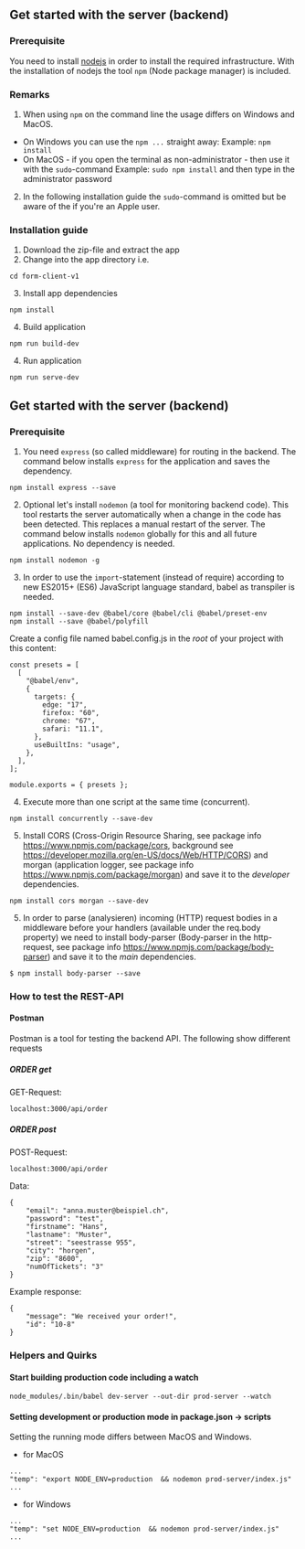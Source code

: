 ## Get started with the server (backend)
### Prerequisite
You need to install [nodejs](https://nodejs.org/en/) in order to install the required infrastructure. With the installation of nodejs the tool `npm` (Node package manager) is included.

### Remarks 
1. When using  `npm` on the command line the usage differs on Windows and MacOS.
* On Windows you can use the `npm ...` straight away: Example: `npm install`
* On MacOS - if you open the terminal as non-administrator - then use it with the `sudo`-command 
Example: `sudo npm install` and then type  in the administrator password
2. In the following installation guide the `sudo`-command is omitted but be aware of the if you're an Apple user.

### Installation guide
1. Download the zip-file and extract the app     
2. Change into the app directory i.e.
```
cd form-client-v1
```
3. Install app dependencies
```
npm install
```

4. Build application
```
npm run build-dev
```

4. Run application
```
npm run serve-dev
```


## Get started with the server (backend)
### Prerequisite
1. You need `express` (so called middleware) for routing in the backend.
The command below installs `express` for the application and saves the dependency.
```
npm install express --save
```
2. Optional let's install `nodemon` (a tool for monitoring backend code). This tool restarts the server automatically when a change in the code has been detected.
This replaces a manual restart of the server.
The command below installs `nodemon` globally for this and all future applications. No dependency is needed.
```
npm install nodemon -g
```

3. In order to use the `import`-statement (instead of require) according to new ES2015+ (ES6) JavaScript
language standard, babel as transpiler is needed.
```
npm install --save-dev @babel/core @babel/cli @babel/preset-env
npm install --save @babel/polyfill
```
Create a config file named babel.config.js in the *root* of your project with this content:
```
const presets = [
  [
    "@babel/env",
    {
      targets: {
        edge: "17",
        firefox: "60",
        chrome: "67",
        safari: "11.1",
      },
      useBuiltIns: "usage",
    },
  ],
];

module.exports = { presets };
```

4. Execute more than one script at the same time (concurrent).
```
npm install concurrently --save-dev
```

5. Install CORS (Cross-Origin Resource Sharing, see package info https://www.npmjs.com/package/cors, background see https://developer.mozilla.org/en-US/docs/Web/HTTP/CORS) and morgan (application logger, see package info https://www.npmjs.com/package/morgan) and save it to the *developer* dependencies.
```
npm install cors morgan --save-dev
```

5. In order to parse (analysieren) incoming (HTTP) request bodies in a middleware before your handlers (available under the req.body property) we need to install body-parser (Body-parser in the http-request, see package info https://www.npmjs.com/package/body-parser) and save it to the *main* dependencies.
```
$ npm install body-parser --save
```

### How to test the REST-API
#### Postman
Postman is a tool for testing the backend API. The following show different requests

##### ORDER get
GET-Request: 
```
localhost:3000/api/order
```

##### ORDER post
POST-Request: 
```
localhost:3000/api/order
```
Data: 
```
{
    "email": "anna.muster@beispiel.ch",
    "password": "test",
    "firstname": "Hans",
    "lastname": "Muster",
    "street": "seestrasse 955",
    "city": "horgen",
    "zip": "8600",
    "numOfTickets": "3"
}
```
Example response:
```
{
    "message": "We received your order!",
    "id": "10-8"
}
```

### Helpers and Quirks

#### Start building production code including a watch 
```
node_modules/.bin/babel dev-server --out-dir prod-server --watch
```

#### Setting development or production mode in package.json -> scripts
Setting the running mode differs between MacOS and Windows.  
* for MacOS
```
...
"temp": "export NODE_ENV=production  && nodemon prod-server/index.js"
...
```

* for Windows
```
...
"temp": "set NODE_ENV=production  && nodemon prod-server/index.js"
...
```



